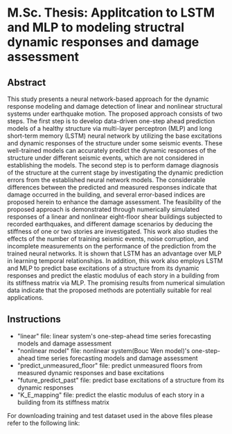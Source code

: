 # M.Sc. Thesis: Applitcation to LSTM and MLP to modeling structral dynamic responses and damage assessment
## Abstract
This study presents a neural network-based approach for the dynamic response modeling and damage detection of linear and nonlinear structural systems under earthquake motion. The proposed approach consists of two steps. The first step is to develop data-driven one-step ahead prediction models of a healthy structure via multi-layer perceptron (MLP) and long short-term memory (LSTM) neural network by utilizing the base excitations and dynamic responses of the structure under some seismic events. These well-trained models can accurately predict the dynamic responses of the structure under different seismic events, which are not considered in establishing the models. The second step is to perform damage diagnosis of the structure at the current stage by investigating the dynamic prediction errors from the established neural network models. The considerable differences between the predicted and measured responses indicate that damage occurred in the building, and several error-based indices are proposed herein to enhance the damage assessment. The feasibility of the proposed approach is demonstrated through numerically simulated responses of a linear and nonlinear eight-floor shear buildings subjected to recorded earthquakes, and different damage scenarios by deducing the stiffness of one or two stories are investigated. This work also studies the effects of the number of training seismic events, noise corruption, and incomplete measurements on the performance of the prediction from the trained neural networks. It is shown that LSTM has an advantage over MLP in learning temporal relationships.
In addition, this work also employs LSTM and MLP to predict base excitations of a structure from its dynamic responses and predict the elastic modulus of each story in a building from its stiffness matrix via MLP. The promising results from numerical simulation data indicate that the proposed methods are potentially suitable for real applications.

## Instructions
* "linear" file: linear system's one-step-ahead time series forecasting models and damage assessment
* "nonlinear model" file: nonlinear system(Bouc Wen model)'s one-step-ahead time series forecasting models and damage assessment
* "predict_unmeasured_floor" file: predict unmeasured floors from measured dynamic responses and base excitations
* "future_predict_past" file: predict base excitations of a structure from its dynamic responses
* "K_E_mapping" file: predict the elastic modulus of each story in a building from its stiffness matrix

For downloading training and test dataset used in the above files please refer to the following link:

